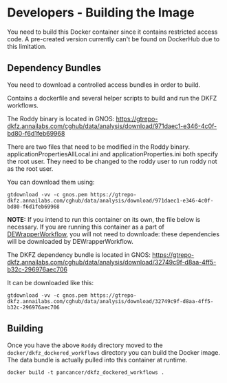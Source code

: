 # Developers - Building the Image

You need to build this Docker container since it contains restricted access code.  A pre-created version currently can't be found on DockerHub due to this limitation.

## Dependency Bundles

You need to download a controlled access bundles in order to build.

Contains a dockerfile and several helper scripts to build and run the DKFZ workflows.

The Roddy binary is located in GNOS:
https://gtrepo-dkfz.annailabs.com/cghub/data/analysis/download/971daec1-e346-4c0f-bd80-f6d1feb69968

There are two files that need to be modified in the Roddy binary. applicationPropertiesAllLocal.ini and applicationProperties.ini both specify the root user. They need to be changed to the roddy user to run roddy not as the root user. 

You can download them using:

    gtdownload -vv -c gnos.pem https://gtrepo-dkfz.annailabs.com/cghub/data/analysis/download/971daec1-e346-4c0f-bd80-f6d1feb69968

**NOTE:** If you intend to run this container on its own, the file below is necessary. If you are running this container as a part of [DEWrapperWorkflow](https://github.com/ICGC-TCGA-PanCancer/DEWrapperWorkflow), you will not need to downloade: these dependencies will be downloaded by DEWrapperWorkflow.

The DKFZ dependency bundle is located in GNOS:
https://gtrepo-dkfz.annailabs.com/cghub/data/analysis/download/32749c9f-d8aa-4ff5-b32c-296976aec706

It can be downloaded like this:

    gtdownload -vv -c gnos.pem https://gtrepo-dkfz.annailabs.com/cghub/data/analysis/download/32749c9f-d8aa-4ff5-b32c-296976aec706

## Building

Once you have the above `Roddy` directory moved to the `docker/dkfz_dockered_workflows` directory you can build the Docker image.  The data bundle is actually pulled into this container at runtime.

    docker build -t pancancer/dkfz_dockered_workflows . 
